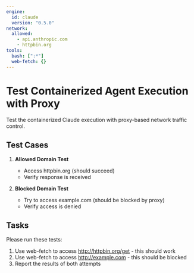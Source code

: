 ```yaml
---
engine:
  id: claude
  version: "0.5.0"
network:
  allowed:
    - api.anthropic.com
    - httpbin.org
tools:
  bash: [":*"]
  web-fetch: {}
---
```


# Test Containerized Agent Execution with Proxy

Test the containerized Claude execution with proxy-based network traffic control.

## Test Cases

1. **Allowed Domain Test**
   - Access httpbin.org (should succeed)
   - Verify response is received

2. **Blocked Domain Test**
   - Try to access example.com (should be blocked by proxy)
   - Verify access is denied

## Tasks

Please run these tests:

1. Use web-fetch to access http://httpbin.org/get - this should work
2. Use web-fetch to access http://example.com - this should be blocked
3. Report the results of both attempts
